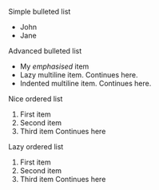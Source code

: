 Simple bulleted list

* John
* Jane

Advanced bulleted list

* My *emphasised* item
* Lazy multiline item.
Continues here.
* Indented multiline item.
  Continues here.

Nice ordered list

1. First item
2. Second item
3. Third item
   Continues here

Lazy ordered list

1. First item
1. Second item
1. Third item
Continues here
